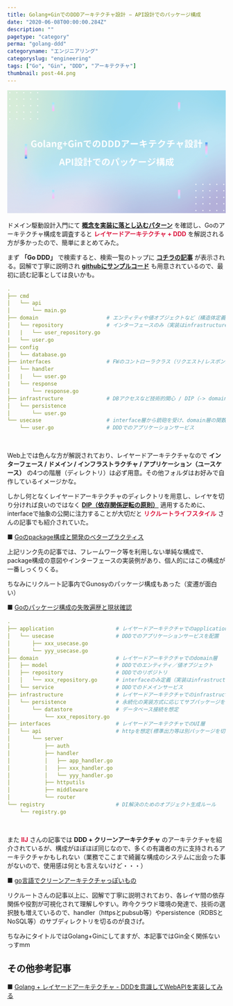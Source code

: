 ```yaml
---
title: Golang+GinでのDDDアーキテクチャ設計 − API設計でのパッケージ構成
date: "2020-06-08T00:00:00.284Z"
description: ""
pagetype: "category"
perma: "golang-ddd"
categoryname: "エンジニアリング"
categoryslug: "engineering"
tags: ["Go", "Gin", "DDD", "アーキテクチャ"]
thumbnail: post-44.png
---
```


![](./post-44.png)

ドメイン駆動設計入門にて **[概念を実装に落とし込むパターン](/post-35/)** を確認し、Goのアーキテクチャ構成を調査すると <span style="color: crimson; font-weight: bold;">レイヤードアーキテクチャ + DDD</span> を解説される方が多かったので、簡単にまとめてみた。

まず **「Go DDD」** で検索すると、検索一覧のトップに **[コチラの記事](https://qiita.com/tono-maron/items/345c433b86f74d314c8d)** が表示される。図解で丁寧に説明され **[githubにサンプルコード](https://github.com/jojoarianto/go-ddd-api)** も用意されているので、最初に読む記事としては良いかも。


```yml
.
├── cmd
│   └── api
│       └── main.go
├── domain                      # エンティティや値オブジェクトなど（構造体定義）
│   └── repository              # インターフェースのみ（実装はinfrastructure層）
|   |   └── user_repository.go
|   └── user.go
├── config
│   └── database.go
├── interfaces                  # FWのコントローラクラス（リクエスト/レスポンス処理）
│   └── handler
│   |   └── user.go
|   └── response
│       └── response.go
├── infrastructure              # DBアクセスなど技術的関心 / DIP（-> domain層）
│   └── persistence
│       └── user.go
└── usecase                     # interface層から銃砲を受け、domain層の関数利用
    └── user.go                 # DDDでのアプリケーションサービス
```
<br/>

Web上では色んな方が解説されており、レイヤードアーキテクチャなので **インターフェース / ドメイン / インフラストラクチャ / アプリケーション（ユースケース）** の4つの階層（ディレクトリ）は必ず用意。その他フォルダはお好みで自作しているイメージかな。

しかし何となくレイヤードアーキテクチャのディレクトリを用意し、レイヤを切り分ければ良いのではなく **[DIP（依存関係逆転の原則）](https://medium.com/eureka-engineering/go-dependency-inversion-principle-8ffaf7854a55)** 適用するために、interfaceで抽象の公開に注力することが大切だと <span style="color: crimson; font-weight: bold;">リクルートライフスタイル</span> さんの記事でも紹介されていた。
 
■ [Goのpackage構成と開発のベタープラクティス](https://engineer.recruit-lifestyle.co.jp/techblog/2018-03-16-go-ddd/)  

上記リンク先の記事では、フレームワーク等を利用しない単純な構成で、package構成の意図やインターフェースの実装例があり、個人的にはこの構成が一番しっくりくる。

ちなみにリクルート記事内でGunosyのパッケージ構成もあった（変遷が面白い）

■ [Goのパッケージ構成の失敗遍歴と現状確認](https://medium.com/@timakin/go%E3%81%AE%E3%83%91%E3%83%83%E3%82%B1%E3%83%BC%E3%82%B8%E6%A7%8B%E6%88%90%E3%81%AE%E5%A4%B1%E6%95%97%E9%81%8D%E6%AD%B4%E3%81%A8%E7%8F%BE%E7%8A%B6%E7%A2%BA%E8%AA%8D-fc6a4369337)

```yml
.
├── application                    # レイヤードアーキテクチャでのapplication層
│   └── usecase                    # DDDでのアプリケーションサービスを配置
│       ├── xxx_usecase.go
│       └── yyy_usecase.go
├── domain                         # レイヤードアーキテクチャでのdomain層
│   ├── model                      # DDDでのエンティティ／値オブジェクト
│   ├── repository                 # DDDでのリポジトリ
│   │   └── xxx_repository.go      # interfaceのみ定義（実装はinfrastructure層）
│   └── service                    # DDDでのドメインサービス
├── infrastructure                 # レイヤードアーキテクチャでのinfrastructure層
│   └── persistence                # 永続化の実装方式に応じてサブパッケージを切る
│       └── datastore              # データベース接続を想定
│           └── xxx_repository.go
├── interfaces                     # レイヤードアーキテクチャでのUI層
│   └── api                        # httpを想定(標準出力等は別パッケージを切る)
│       └── server
│           ├── auth
│           ├── handler
│           │   ├── app_handler.go
│           │   ├── xxx_handler.go
│           │   └── yyy_handler.go
│           ├── httputils
│           ├── middleware
│           └── router
└── registry                       # DI解決のためのオブジェクト生成ルール
    └── registry.go
```
<br/>

また <span style="color: crimson; font-weight: bold;">IIJ</span> さんの記事では **DDD + クリーンアーキテクチャ** のアーキテクチャを紹介されているが、構成がほぼほぼ同じなので、多くの有識者の方に支持されるアーキテクチャかもしれない（業務でここまで綺麗な構成のシステムに出会った事がないので、使用感は何とも言えないけど・・・）

■ [go言語でクリーンアーキテクチャっぽいもの](https://eng-blog.iij.ad.jp/archives/2442)

リクルートさんの記事以上に、図解で丁寧に説明されており、各レイヤ間の依存関係や役割が可視化されて理解しやすい。昨今クラウド環境の発達で、技術の選択肢も増えているので、handler（httpsとpubsub等）やpersistence（RDBSとNoSQL等）のサブディレクトリを切るのが良さげ。

ちなみにタイトルではGolang+Ginにしてますが、本記事ではGin全く関係ないっすmm

## その他参考記事
■ [Golang + レイヤードアーキテクチャ - DDDを意識してWebAPIを実装してみる](https://yyh-gl.github.io/tech-blog/blog/go_web_api/)  